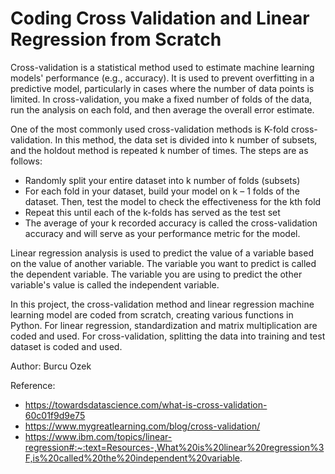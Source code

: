 # Coding Cross Validation and Linear Regression from Scratch

Cross-validation is a statistical method used to estimate machine learning models' performance (e.g., accuracy). It is used to prevent overfitting in a predictive model, particularly in cases where the number of data points is limited. In cross-validation, you make a fixed number of folds of the data, run the analysis on each fold, and then average the overall error estimate.

One of the most commonly used cross-validation methods is K-fold cross-validation. In this method, the data set is divided into k number of subsets, and the holdout method is repeated k number of times. The steps are as follows: 

- Randomly split your entire dataset into k number of folds (subsets)
- For each fold in your dataset, build your model on k – 1 folds of the dataset. Then, test the model to check the effectiveness for the kth fold
- Repeat this until each of the k-folds has served as the test set
- The average of your k recorded accuracy is called the cross-validation accuracy and will serve as your performance metric for the model.

Linear regression analysis is used to predict the value of a variable based on the value of another variable. The variable you want to predict is called the dependent variable. The variable you are using to predict the other variable's value is called the independent variable.

In this project, the cross-validation method and linear regression machine learning model are coded from scratch, creating various functions in Python. For linear regression, standardization and matrix multiplication are coded and used. For cross-validation, splitting the data into training and test dataset is coded and used. 


Author: Burcu Ozek

Reference: 
- https://towardsdatascience.com/what-is-cross-validation-60c01f9d9e75
- https://www.mygreatlearning.com/blog/cross-validation/
- https://www.ibm.com/topics/linear-regression#:~:text=Resources-,What%20is%20linear%20regression%3F,is%20called%20the%20independent%20variable.
